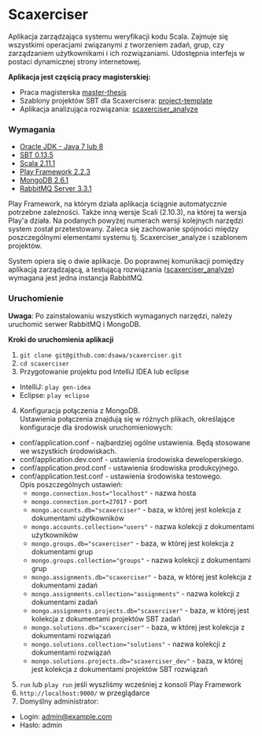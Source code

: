 Scaxerciser
==
Aplikacja zarządzająca systemu weryfikacji kodu Scala. Zajmuje się wszystkimi operacjami związanymi z tworzeniem zadań, grup, czy zarządzaniem użytkownikami i ich rozwiązaniami. Udostępnia interfejs w postaci dynamicznej strony internetowej. 

**Aplikacja jest częścią pracy magisterskiej:**
+ Praca magisterska [master-thesis](https://github.com/dsawa/master-thesis)
+ Szablony projektów SBT dla Scaxercisera: [project-template](https://github.com/dsawa/project-template)
+ Aplikacja analizująca rozwiązania: [scaxerciser_analyze](https://github.com/dsawa/scaxerciser_analyze)

### Wymagania
+ [Oracle JDK - Java 7 lub 8](http://www.oracle.com/technetwork/java/javase/downloads/index.html)
+ [SBT 0.13.5](http://www.scala-sbt.org/download.html)
+ [Scala 2.11.1](http://www.scala-lang.org/download/)
+ [Play Framework 2.2.3](http://www.playframework.com/download)
+ [MongoDB 2.6.1](http://www.mongodb.org/downloads)
+ [RabbitMQ Server 3.3.1](https://www.rabbitmq.com/download.html)

Play Framework, na którym działa aplikacja ściągnie automatycznie potrzebne zależności. Także inną wersje Scali (2.10.3), na której ta wersja Play'a działa. Na podanych powyżej numerach wersji kolejnych narzędzi system został przetestowany. Zaleca się zachowanie spójności między poszczególnymi elementami systemu tj. Scaxerciser_analyze i szablonem projektów.

System opiera się o dwie aplikacje. Do poprawnej komunikacji pomiędzy aplikacją zarządzającą, a testującą rozwiązania ([scaxerciser_analyze](https://github.com/dsawa/scaxerciser_analyze)) wymagana jest jedna instancja RabbitMQ.

### Uruchomienie

**Uwaga**:
Po zainstalowaniu wszystkich wymaganych narzędzi, należy uruchomić serwer RabbitMQ i MongoDB.

**Kroki do uruchomienia aplikacji**

1. `git clone git@github.com:dsawa/scaxerciser.git`
2. `cd scaxerciser`
3. Przygotowanie projektu pod IntelliJ IDEA lub eclipse
  + IntelliJ: `play gen-idea`
  + Eclipse: `play eclipse`
4. Konfiguracja połączenia z MongoDB. <br>
  Ustawienia połączenia znajdują się w różnych plikach, określające konfiguracje dla środowisk uruchomieniowych:
  + conf/application.conf - najbardziej ogólne ustawienia. Będą stosowane we wszystkich środowiskach.
  + conf/application.dev.conf - ustawienia środowiska deweloperskiego.
  + conf/application.prod.conf - ustawienia środowiska produkcyjnego.
  + conf/application.test.conf - ustawienia środowiska testowego. <br>
  Opis poszczególnych ustawień:
    - `mongo.connection.host="localhost"` - nazwa hosta
    - `mongo.connection.port=27017` - port
    - `mongo.accounts.db="scaxerciser"` - baza, w której jest kolekcja z dokumentami użytkowników
    - `mongo.accounts.collection="users"` - nazwa kolekcji z dokumentami użytkowników
    - `mongo.groups.db="scaxerciser"` - baza, w której jest kolekcja z dokumentami grup
    - `mongo.groups.collection="groups"` - nazwa kolekcji z dokumentami grup
    - `mongo.assignments.db="scaxerciser"` - baza, w której jest kolekcja z dokumentami zadań
    - `mongo.assignments.collection="assignments"` - nazwa kolekcji z dokumentami zadań
    - `mongo.assignments.projects.db="scaxerciser"` - baza, w której jest kolekcja z dokumentami projektów SBT zadań
    - `mongo.solutions.db="scaxerciser"` - baza, w której jest kolekcja z dokumentami rozwiązań
    - `mongo.solutions.collection="solutions"` - nazwa kolekcji z dokumentami rozwiązań
    - `mongo.solutions.projects.db="scaxerciser_dev"` - baza, w której jest kolekcja z dokumentami projektów SBT rozwiązań
5. `run` lub `play run` jeśli wyszliśmy wcześniej z konsoli Play Framework 
6. `http://localhost:9000/` w przeglądarce
7. Domyślny administrator: 
  + Login: admin@example.com
  + Hasło: admin
